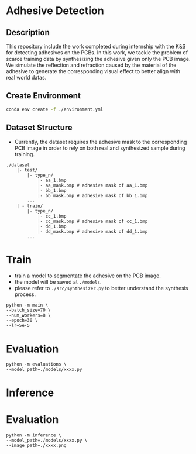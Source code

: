 # Adhesive Detection
## Description
This repository include the work completed during internship with the K&S for detecting adhesives on the PCBs. In this work, we tackle the problem of scarce training data by synthesizing the adhesive given only the PCB image. We simulate the reflection and refraction caused by the material of the adhesive to generate the corresponding visual effect to better align with real world datas.

## Create Environment 
```bash
conda env create -f ./environment.yml
```
## Dataset Structure
- Currently, the dataset requires the adhesive mask to the corresponding PCB image in order to rely on both real and synthesized sample during training.
```
./dataset
    |- test/
        |- type_n/
            |- aa_1.bmp
            |- aa_mask.bmp # adhesive mask of aa_1.bmp
            |- bb_1.bmp
            |- bb_mask.bmp # adhesive mask of bb_1.bmp
        ...
    | - train/
        |- type_n/
            |- cc_1.bmp
            |- cc_mask.bmp # adhesive mask of cc_1.bmp
            |- dd_1.bmp
            |- dd_mask.bmp # adhesive mask of dd_1.bmp
        ...
```

# Train
- train a model to segmentate the adhesive on the PCB image.
- the model will be saved at `./models`.
- please refer to `./src/synthesizer.py` to better understand the synthesis process.
 ```shell
python -m main \
--batch_size=70 \
--num_workers=8 \
--epoch=30 \
--lr=5e-5
 ```

# Evaluation
 ```shell
python -m evaluations \
--model_path=./models/xxxx.py
 ```
# Inference
# Evaluation
 ```shell
python -m inference \
--model_path=./models/xxxx.py \
--image_path=./xxxx.png
 ```


    
